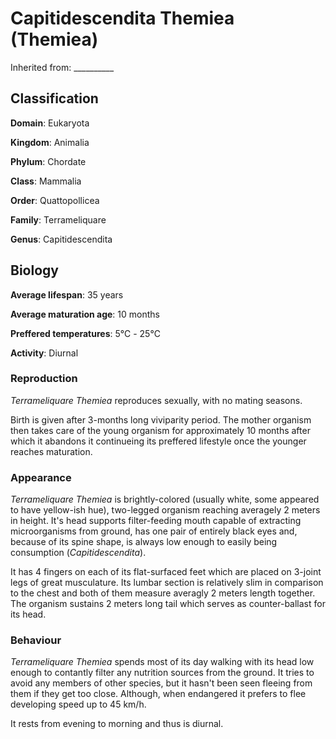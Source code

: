 # Capitidescendita Themiea (Themiea)
Inherited from: __________
## Classification
**Domain**: Eukaryota

**Kingdom**: Animalia

**Phylum**: Chordate

**Class**: Mammalia

**Order**: Quattopollicea

**Family**: Terrameliquare

**Genus**: Capitidescendita

## Biology
**Average lifespan**: 35 years

**Average maturation age**: 10 months

**Preffered temperatures**: 5℃ - 25℃

**Activity**: Diurnal

### Reproduction
*Terrameliquare Themiea* reproduces sexually, with no mating seasons. 

Birth is given after 3-months long viviparity period. The mother organism then takes care of the young organism for approximately 10 months after which it abandons it continueing its preffered lifestyle once the younger reaches maturation.

### Appearance
*Terrameliquare Themiea* is brightly-colored (usually white, some appeared to have yellow-ish hue), two-legged organism reaching averagely 2 meters in height. It's head supports filter-feeding mouth capable of extracting microorganisms from ground, has one pair of entirely black eyes and, because of its spine shape, is always low enough to easily being consumption (*Capitidescendita*).

It has 4 fingers on each of its flat-surfaced feet which are placed on 3-joint legs of great musculature. Its lumbar section is relatively slim in comparison to the chest and both of them measure averagly 2 meters length together. The organism sustains 2 meters long tail which serves as counter-ballast for its head.

### Behaviour
*Terrameliquare Themiea* spends most of its day walking with its head low enough to contantly filter any nutrition sources from the ground. It tries to avoid any members of other species, but it hasn't been seen fleeing from them if they get too close. Although, when endangered it prefers to flee developing speed up to 45 km/h. 

It rests from evening to morning and thus is diurnal.
